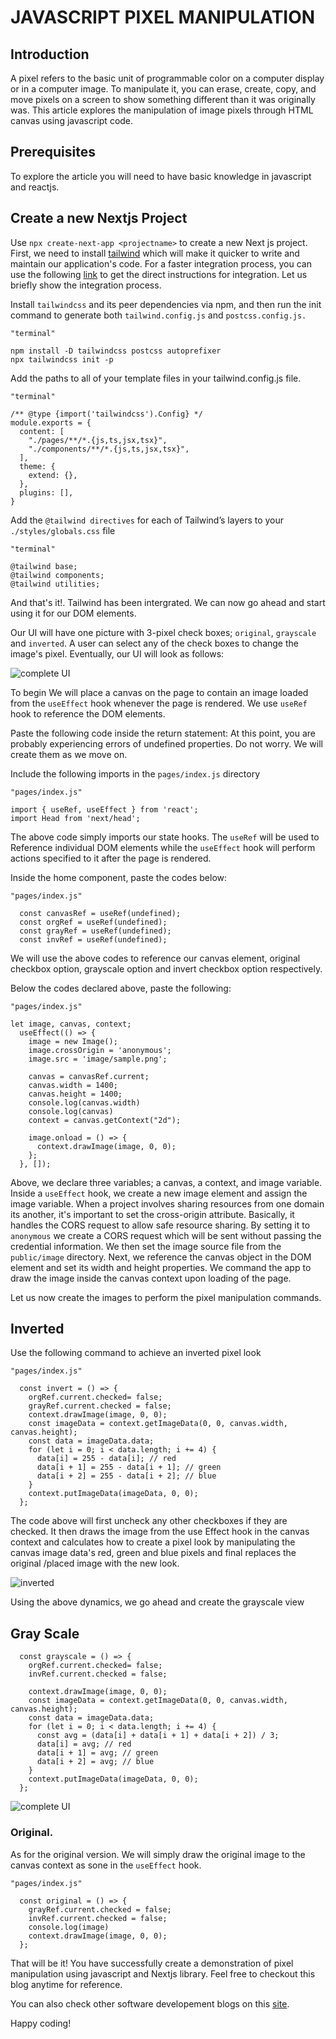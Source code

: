 # JAVASCRIPT PIXEL MANIPULATION

## Introduction

A pixel refers to the basic unit of programmable color on a computer display or in a computer image. To manipulate it, you can erase, create, copy, and move pixels on a screen to show something different than it was originally was. This article explores the manipulation of image pixels through HTML canvas using javascript code.

## Prerequisites

To explore the article you will need to have basic knowledge in javascript and reactjs.

## Create a new Nextjs Project

Use `npx create-next-app <projectname>` to create a new Next js project.
First, we need to install [tailwind](https://tailwindcss.com/) which will make it quicker to write and maintain our application's code.
For a faster integration process, you can use the following [link](https://tailwindcss.com/docs/guides/nextjs) to get the direct instructions for integration. Let us briefly show the integration process.

Install `tailwindcss` and its peer dependencies via npm, and then run the init command to generate both `tailwind.config.js` and `postcss.config.js.`

```
"terminal"

npm install -D tailwindcss postcss autoprefixer
npx tailwindcss init -p
```

Add the paths to all of your template files in your tailwind.config.js file.

```
"terminal"

/** @type {import('tailwindcss').Config} */
module.exports = {
  content: [
    "./pages/**/*.{js,ts,jsx,tsx}",
    "./components/**/*.{js,ts,jsx,tsx}",
  ],
  theme: {
    extend: {},
  },
  plugins: [],
}

```

Add the `@tailwind directives` for each of Tailwind’s layers to your `./styles/globals.css` file

```
"terminal"

@tailwind base;
@tailwind components;
@tailwind utilities;
```

And that's it!. Tailwind has been intergrated. We can now go ahead and start using it for our DOM elements.

Our UI will have one picture with 3-pixel check boxes; `original`, `grayscale` and `inverted`. A user can select any of the check boxes to change the image's pixel. Eventually, our UI will look as follows:

![complete UI](https://res.cloudinary.com/dlt0f5pvq/image/upload/v1666869001/Screenshot_2022-10-27_at_14.08.42_ftpefs.png 'complete UI')

To begin We will place a canvas on the page to contain an image loaded from the `useEffect` hook whenever the page is rendered. We use `useRef` hook to reference the DOM elements.

Paste the following code inside the return statement:
At this point, you are probably experiencing errors of undefined properties. Do not worry. We will create them as we move on.

Include the following imports in the `pages/index.js` directory

```
"pages/index.js"

import { useRef, useEffect } from 'react';
import Head from 'next/head';
```
The above code simply imports our state hooks. The `useRef` will be used to Reference individual DOM elements while the `useEffect` hook will perform actions specified to it after the page is rendered.

Inside the home component, paste the codes below:

```
"pages/index.js"

  const canvasRef = useRef(undefined);
  const orgRef = useRef(undefined);
  const grayRef = useRef(undefined);
  const invRef = useRef(undefined);
```
We will use the above codes to reference our canvas element, original checkbox option, grayscale option and invert checkbox option respectively.

Below the codes declared above, paste the following:

```
"pages/index.js"

let image, canvas, context;
  useEffect(() => {
    image = new Image();
    image.crossOrigin = 'anonymous';
    image.src = 'image/sample.png';

    canvas = canvasRef.current;
    canvas.width = 1400;
    canvas.height = 1400;
    console.log(canvas.width)
    console.log(canvas)
    context = canvas.getContext("2d");

    image.onload = () => {
      context.drawImage(image, 0, 0);
    };
  }, []);
```

Above, we declare three variables; a canvas, a context, and image variable.
Inside a  `useEffect` hook, we create a new image element and assign the image variable. When a project involves sharing resources from one domain its another, it's important to set the cross-origin attribute. Basically, it handles the CORS request to allow safe resource sharing. By setting it to `anonymous` we create a CORS request which will be sent without passing the credential information.
We then set the image source file from the `public/image` directory.
Next, we reference the canvas object in the DOM element and set its width and height properties. We command the app to draw the image inside the canvas context upon loading of the page.

Let us now create the images to perform the pixel manipulation commands.

## Inverted

Use the following command to achieve an inverted pixel look

```
"pages/index.js"

  const invert = () => {
    orgRef.current.checked= false;
    grayRef.current.checked = false;
    context.drawImage(image, 0, 0);
    const imageData = context.getImageData(0, 0, canvas.width, canvas.height);
    const data = imageData.data;
    for (let i = 0; i < data.length; i += 4) {
      data[i] = 255 - data[i]; // red
      data[i + 1] = 255 - data[i + 1]; // green
      data[i + 2] = 255 - data[i + 2]; // blue
    }
    context.putImageData(imageData, 0, 0);
  };
```

The code above will first uncheck any other checkboxes if they are checked. It then draws the image from the use Effect hook in the canvas context and calculates how to create a pixel look by manipulating the canvas image data's red, green and blue pixels and final replaces the original /placed image with the new look.

![inverted](https://res.cloudinary.com/dlt0f5pvq/image/upload/v1666871367/Screenshot_2022-10-27_at_14.48.37_jor19q.png 'inverted')

Using the above dynamics, we go ahead and create the grayscale view

## Gray Scale

```
  const grayscale = () => {
    orgRef.current.checked= false;
    invRef.current.checked = false;

    context.drawImage(image, 0, 0);
    const imageData = context.getImageData(0, 0, canvas.width, canvas.height);
    const data = imageData.data;
    for (let i = 0; i < data.length; i += 4) {
      const avg = (data[i] + data[i + 1] + data[i + 2]) / 3;
      data[i] = avg; // red
      data[i + 1] = avg; // green
      data[i + 2] = avg; // blue
    }
    context.putImageData(imageData, 0, 0);
  };

```
![complete UI]( https://res.cloudinary.com/dlt0f5pvq/image/upload/v1666871367/Screenshot_2022-10-27_at_14.48.47_ohmycx.png 'complete UI')

### Original.

As for the original version. We will simply draw the original image to the canvas context as sone in the `useEffect` hook.

```
"pages/index.js"

  const original = () => {
    grayRef.current.checked = false;
    invRef.current.checked = false;
    console.log(image)
    context.drawImage(image, 0, 0);
  };

```

That will be it! You have successfully create a demonstration of pixel manipulation using javascript and Nextjs library. Feel free to checkout this blog anytime for reference.

You can also check other software developement blogs on this [site](https://www.apeli.tech/posts).

Happy coding!